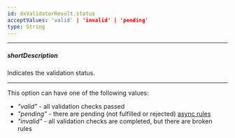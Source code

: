 ```yaml
---
id: dxValidatorResult.status
acceptValues: 'valid' | 'invalid' | 'pending'
type: String
---
```

---
##### shortDescription
Indicates the validation status.

---
This option can have one of the following values:

- *"valid"* - all validation checks passed
- *"pending"* - there are pending (not fulfilled or rejected) [async rules](/api-reference/10%20UI%20Widgets/dxValidator/8%20Validation%20Rules/AsyncRule/AsyncRule.md '/Documentation/ApiReference/UI_Widgets/dxValidator/Validation_Rules/AsyncRule/')
- *"invalid"* - all validation checks are completed, but there are broken rules
